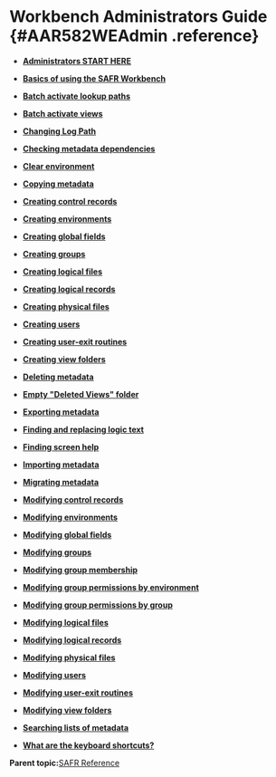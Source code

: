# Workbench Administrators Guide {#AAR582WEAdmin .reference}

-   **[Administrators START HERE](../html/WETAAdminStart.md)**  

-   **[Basics of using the SAFR Workbench](../html/WEABasicsWE.md)**  

-   **[Batch activate lookup paths](../html/WETABaActivLookP.md)**  

-   **[Batch activate views](../html/WETABaActivView.md)**  

-   **[Changing Log Path](../html/WETZChgLogPath.md)**  

-   **[Checking metadata dependencies](../html/WETACheckMDepend.md)**  

-   **[Clear environment](../html/WETAClearEnv.md)**  

-   **[Copying metadata](../html/WETACopyMetadata.md)**  

-   **[Creating control records](../html/WETACrCtrlRec.md)**  

-   **[Creating environments](../html/WETACrEnv.md)**  

-   **[Creating global fields](../html/WETACrGlobFld.md)**  

-   **[Creating groups](../html/WETACrGroup.md)**  

-   **[Creating logical files](../html/WETACrLogF.md)**  

-   **[Creating logical records](../html/WETACrLogR.md)**  

-   **[Creating physical files](../html/WETACrPhysF.md)**  

-   **[Creating users](../html/WETACrUser.md)**  

-   **[Creating user-exit routines](../html/WETACrUserExR.md)**  

-   **[Creating view folders](../html/WETACrViewFold.md)**  

-   **[Deleting metadata](../html/WETADelMetadata.md)**  

-   **[Empty "Deleted Views" folder](../html/WETAEmptyDelView.md)**  

-   **[Exporting metadata](../html/WETAExMetadata.md)**  

-   **[Finding and replacing logic text](../html/WETAFindRepLT.md)**  

-   **[Finding screen help](../html/WETZFindHelp.md)**  

-   **[Importing metadata](../html/WETAImMetadata.md)**  

-   **[Migrating metadata](../html/WETAMigration.md)**  

-   **[Modifying control records](../html/WETAMoCtrlRec.md)**  

-   **[Modifying environments](../html/WETAMoEnv.md)**  

-   **[Modifying global fields](../html/WETAMoGlobFld.md)**  

-   **[Modifying groups](../html/WETAMoGroup.md)**  

-   **[Modifying group membership](../html/WETAMoGroupMemb.md)**  

-   **[Modifying group permissions by environment](../html/WETAMoGroupPermByE.md)**  

-   **[Modifying group permissions by group](../html/WETAMoGroupPermByG.md)**  

-   **[Modifying logical files](../html/WETAMoLogF.md)**  

-   **[Modifying logical records](../html/WETAMoLogR.md)**  

-   **[Modifying physical files](../html/WETAMoPhysF.md)**  

-   **[Modifying users](../html/WETAMoUser.md)**  

-   **[Modifying user-exit routines](../html/WETAMoUserExR.md)**  

-   **[Modifying view folders](../html/WETAMoViewFold.md)**  

-   **[Searching lists of metadata](../html/WETZSearchMList.md)**  

-   **[What are the keyboard shortcuts?](../html/WERFaq1KeybSh.md)**  


**Parent topic:**[SAFR Reference](../html/AAR500RefGuide.md)

